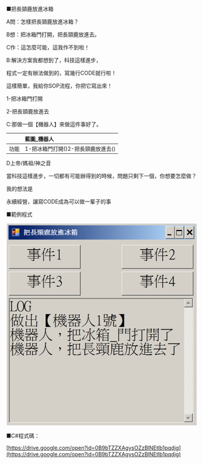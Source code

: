 ■把長頸鹿放進冰箱

A問：怎樣把長頸鹿放進冰箱？

B想：把冰箱門打開，把長頸鹿放進去。

C作：這怎麼可能，這我作不到啦！





B:解決方案我都想到了，科技這樣進步，

程式一定有辦法做到的，寫幾行CODE就行啦！

這樣簡單，我給你SOP流程，你把它寫出來！

1-把冰箱門打開

2-把長頸鹿放進去





C:那做一個【機器人】來做這件事好了。

|  | 藍圖\_機器人 |
| :--- | :--- |
| 功能 | 1-把冰箱門打開\(\)2-把長頸鹿放進去\(\) |

D上帝/媽祖/神之音

當科技這樣進步，一切都有可能辦得到的時候，問題只剩下一個，你想要怎麼做？

我的想法是

永續經營，讓寫CODE成為可以做一輩子的事





■範例程式

![](/assets/001_把長頸鹿放進冰箱_20170801.PNG)





■C\#程式碼：

[https://drive.google.com/open?id=0B9bTZZXAgysOZzBlNEtlb1pqdjg](https://drive.google.com/open?id=0B9bTZZXAgysOZzBlNEtlb1pqdjg)

